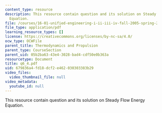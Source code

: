 ```yaml
---
content_type: resource
description: This resource contain question and its solution on Steady Flow Energy
  Equation.
file: /courses/16-01-unified-engineering-i-ii-iii-iv-fall-2005-spring-2006/679836a4fd18dcf2e462030303383b29_q6_4.pdf
file_type: application/pdf
learning_resource_types: []
license: https://creativecommons.org/licenses/by-nc-sa/4.0/
ocw_type: OCWFile
parent_title: Thermodynamics and Propulsion
parent_type: CourseSection
parent_uid: 05b2ba63-43e4-3028-bad4-cdf50e0b363a
resourcetype: Document
title: q6_4.pdf
uid: 679836a4-fd18-dcf2-e462-030303383b29
video_files:
  video_thumbnail_file: null
video_metadata:
  youtube_id: null
---
```

This resource contain question and its solution on Steady Flow Energy Equation.